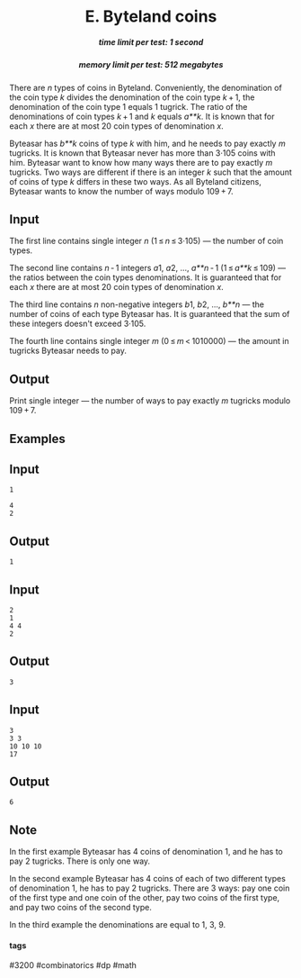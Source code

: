 <h1 style='text-align: center;'> E. Byteland coins</h1>

<h5 style='text-align: center;'>time limit per test: 1 second</h5>
<h5 style='text-align: center;'>memory limit per test: 512 megabytes</h5>

There are *n* types of coins in Byteland. Conveniently, the denomination of the coin type *k* divides the denomination of the coin type *k* + 1, the denomination of the coin type 1 equals 1 tugrick. The ratio of the denominations of coin types *k* + 1 and *k* equals *a**k*. It is known that for each *x* there are at most 20 coin types of denomination *x*.

Byteasar has *b**k* coins of type *k* with him, and he needs to pay exactly *m* tugricks. It is known that Byteasar never has more than 3·105 coins with him. Byteasar want to know how many ways there are to pay exactly *m* tugricks. Two ways are different if there is an integer *k* such that the amount of coins of type *k* differs in these two ways. As all Byteland citizens, Byteasar wants to know the number of ways modulo 109 + 7.

## Input

The first line contains single integer *n* (1 ≤ *n* ≤ 3·105) — the number of coin types.

The second line contains *n* - 1 integers *a*1, *a*2, ..., *a**n* - 1 (1 ≤ *a**k* ≤ 109) — the ratios between the coin types denominations. It is guaranteed that for each *x* there are at most 20 coin types of denomination *x*.

The third line contains *n* non-negative integers *b*1, *b*2, ..., *b**n* — the number of coins of each type Byteasar has. It is guaranteed that the sum of these integers doesn't exceed 3·105.

The fourth line contains single integer *m* (0 ≤ *m* < 1010000) — the amount in tugricks Byteasar needs to pay.

## Output

Print single integer — the number of ways to pay exactly *m* tugricks modulo 109 + 7.

## Examples

## Input


```
1  
  
4  
2  

```
## Output


```
1  

```
## Input


```
2  
1  
4 4  
2  

```
## Output


```
3  

```
## Input


```
3  
3 3  
10 10 10  
17  

```
## Output


```
6  

```
## Note

In the first example Byteasar has 4 coins of denomination 1, and he has to pay 2 tugricks. There is only one way.

In the second example Byteasar has 4 coins of each of two different types of denomination 1, he has to pay 2 tugricks. There are 3 ways: pay one coin of the first type and one coin of the other, pay two coins of the first type, and pay two coins of the second type.

In the third example the denominations are equal to 1, 3, 9.



#### tags 

#3200 #combinatorics #dp #math 